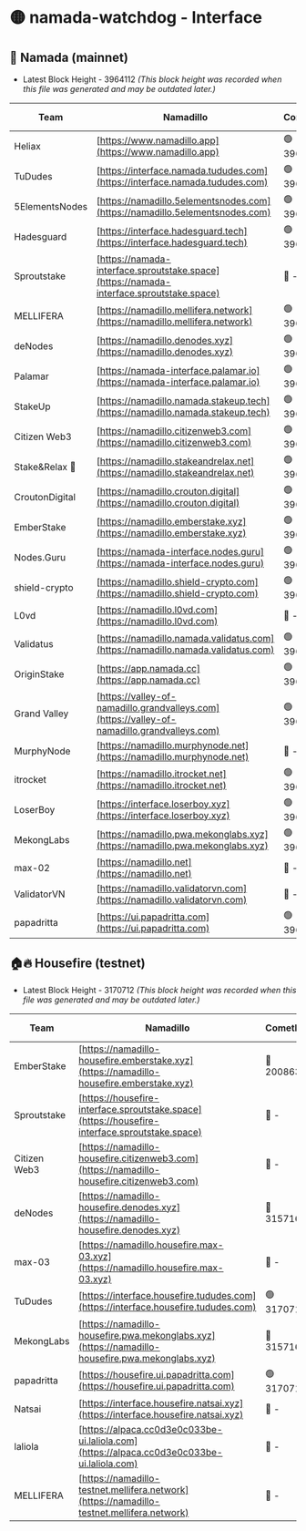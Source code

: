 # 🟡 namada-watchdog - Interface

## 🚀 Namada (mainnet)
- Latest Block Height - 3964112 *(This block height was recorded when this file was generated and may be outdated later.)*

| Team | Namadillo | CometBFT | Indexer | MASP Indexer |
|-|-|-|-|-|
| Heliax | [https://www.namadillo.app](https://www.namadillo.app) | 🟢 3964086 | 🟢 3964086 | 🔴 3962904 |
| TuDudes | [https://interface.namada.tududes.com](https://interface.namada.tududes.com) | 🟢 3964087 | 🟢 3964087 | 🔴 3962904 |
| 5ElementsNodes | [https://namadillo.5elementsnodes.com](https://namadillo.5elementsnodes.com) | 🟢 3964087 | 🟢 3964087 | 🔴 3962904 |
| Hadesguard | [https://interface.hadesguard.tech](https://interface.hadesguard.tech) | 🟢 3964088 | 🟢 3964088 | 🔴 3962904 |
| Sproutstake | [https://namada-interface.sproutstake.space](https://namada-interface.sproutstake.space) | 🔴 - | 🔴 3738134 | 🔴 - |
| MELLIFERA | [https://namadillo.mellifera.network](https://namadillo.mellifera.network) | 🟢 3964092 | 🟢 3964091 | 🔴 3765769 |
| deNodes | [https://namadillo.denodes.xyz](https://namadillo.denodes.xyz) | 🟢 3964092 | 🟢 3964092 | 🔴 3962904 |
| Palamar | [https://namada-interface.palamar.io](https://namada-interface.palamar.io) | 🟢 3964093 | 🟢 3964093 | 🔴 3962904 |
| StakeUp | [https://namadillo.namada.stakeup.tech](https://namadillo.namada.stakeup.tech) | 🟢 3964094 | 🟢 3964094 | 🔴 3962904 |
| Citizen Web3 | [https://namadillo.citizenweb3.com](https://namadillo.citizenweb3.com) | 🟢 3964095 | 🟢 3964094 | 🔴 3765769 |
| Stake&Relax 🦥 | [https://namadillo.stakeandrelax.net](https://namadillo.stakeandrelax.net) | 🟢 3964095 | 🟢 3964095 | 🔴 3765769 |
| CroutonDigital | [https://namadillo.crouton.digital](https://namadillo.crouton.digital) | 🟢 3964096 | 🟢 3964096 | 🔴 3962904 |
| EmberStake | [https://namadillo.emberstake.xyz](https://namadillo.emberstake.xyz) | 🟢 3964097 | 🟢 3964096 | 🔴 3962904 |
| Nodes.Guru | [https://namada-interface.nodes.guru](https://namada-interface.nodes.guru) | 🟢 3964097 | 🟢 3964097 | 🔴 3962904 |
| shield-crypto | [https://namadillo.shield-crypto.com](https://namadillo.shield-crypto.com) | 🟢 3964098 | 🔴 3962383 | 🔴 3962904 |
| L0vd | [https://namadillo.l0vd.com](https://namadillo.l0vd.com) | 🔴 - | 🔴 - | 🔴 - |
| Validatus | [https://namadillo.namada.validatus.com](https://namadillo.namada.validatus.com) | 🟢 3964101 | 🟢 3964101 | 🔴 3819812 |
| OriginStake | [https://app.namada.cc](https://app.namada.cc) | 🟢 3964102 | 🟢 3964102 | 🔴 3962904 |
| Grand Valley | [https://valley-of-namadillo.grandvalleys.com](https://valley-of-namadillo.grandvalleys.com) | 🟢 3964102 | 🟢 3964102 | 🔴 3962904 |
| MurphyNode | [https://namadillo.murphynode.net](https://namadillo.murphynode.net) | 🔴 - | 🔴 - | 🔴 - |
| itrocket | [https://namadillo.itrocket.net](https://namadillo.itrocket.net) | 🟢 3964105 | 🟢 3964104 | 🔴 3962904 |
| LoserBoy | [https://interface.loserboy.xyz](https://interface.loserboy.xyz) | 🟢 3964105 | 🟢 3964105 | 🔴 3962904 |
| MekongLabs | [https://namadillo.pwa.mekonglabs.xyz](https://namadillo.pwa.mekonglabs.xyz) | 🟢 3964106 | 🟢 3964106 | 🔴 3962904 |
| max-02 | [https://namadillo.net](https://namadillo.net) | 🔴 - | 🔴 - | 🔴 - |
| ValidatorVN | [https://namadillo.validatorvn.com](https://namadillo.validatorvn.com) | 🔴 - | 🔴 - | 🔴 - |
| papadritta | [https://ui.papadritta.com](https://ui.papadritta.com) | 🟢 3964112 | 🟢 3964112 | 🟢 3964111 |

## 🏠🔥 Housefire (testnet)
- Latest Block Height - 3170712 *(This block height was recorded when this file was generated and may be outdated later.)*

| Team | Namadillo | CometBFT | Indexer | MASP Indexer |
|-|-|-|-|-|
| EmberStake | [https://namadillo-housefire.emberstake.xyz](https://namadillo-housefire.emberstake.xyz) | 🔴 2008636 | 🔴 - | 🔴 - |
| Sproutstake | [https://housefire-interface.sproutstake.space](https://housefire-interface.sproutstake.space) | 🔴 - | 🔴 - | 🔴 - |
| Citizen Web3 | [https://namadillo-housefire.citizenweb3.com](https://namadillo-housefire.citizenweb3.com) | 🔴 - | 🔴 - | 🔴 - |
| deNodes | [https://namadillo-housefire.denodes.xyz](https://namadillo-housefire.denodes.xyz) | 🔴 3157160 | 🔴 3157160 | 🔴 3157155 |
| max-03 | [https://namadillo.housefire.max-03.xyz](https://namadillo.housefire.max-03.xyz) | 🔴 - | 🔴 - | 🔴 - |
| TuDudes | [https://interface.housefire.tududes.com](https://interface.housefire.tududes.com) | 🟢 3170711 | 🟢 3170711 | 🟢 3170711 |
| MekongLabs | [https://namadillo-housefire.pwa.mekonglabs.xyz](https://namadillo-housefire.pwa.mekonglabs.xyz) | 🔴 3157160 | 🔴 3157160 | 🔴 3157155 |
| papadritta | [https://housefire.ui.papadritta.com](https://housefire.ui.papadritta.com) | 🟢 3170712 | 🟢 3170712 | 🟢 3170712 |
| Natsai | [https://interface.housefire.natsai.xyz](https://interface.housefire.natsai.xyz) | 🔴 - | 🔴 - | 🔴 - |
| laliola | [https://alpaca.cc0d3e0c033be-ui.laliola.com](https://alpaca.cc0d3e0c033be-ui.laliola.com) | 🔴 - | 🔴 - | 🔴 - |
| MELLIFERA | [https://namadillo-testnet.mellifera.network](https://namadillo-testnet.mellifera.network) | 🔴 - | 🔴 2778001 | 🔴 2607259 |

